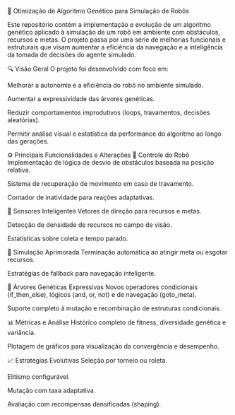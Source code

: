 🧬 Otimização de Algoritmo Genético para Simulação de Robôs


Este repositório contém a implementação e evolução de um algoritmo genético aplicado à simulação de um robô em ambiente com obstáculos, recursos e metas. O projeto passa por uma série de melhorias funcionais e estruturais que visam aumentar a eficiência da navegação e a inteligência da tomada de decisões do agente simulado.

🔍 Visão Geral
O projeto foi desenvolvido com foco em:

Melhorar a autonomia e a eficiência do robô no ambiente simulado.

Aumentar a expressividade das árvores genéticas.

Reduzir comportamentos improdutivos (loops, travamentos, decisões aleatórias).

Permitir análise visual e estatística da performance do algoritmo ao longo das gerações.

⚙️ Principais Funcionalidades e Alterações
🤖 Controle do Robô
Implementação de lógica de desvio de obstáculos baseada na posição relativa.

Sistema de recuperação de movimento em caso de travamento.

Contador de inatividade para reações adaptativas.

🧠 Sensores Inteligentes
Vetores de direção para recursos e metas.

Detecção de densidade de recursos no campo de visão.

Estatísticas sobre coleta e tempo parado.

🧪 Simulação Aprimorada
Terminação automática ao atingir meta ou esgotar recursos.

Estratégias de fallback para navegação inteligente.

🌳 Árvores Genéticas Expressivas
Novos operadores condicionais (if_then_else), lógicos (and, or, not) e de navegação (goto_meta).

Suporte completo à mutação e recombinação de estruturas condicionais.

📊 Métricas e Análise
Histórico completo de fitness, diversidade genética e variância.

Plotagem de gráficos para visualização da convergência e desempenho.

📈 Estratégias Evolutivas
Seleção por torneio ou roleta.

Elitismo configurável.

Mutação com taxa adaptativa.

Avaliação com recompensas densificadas (shaping).
